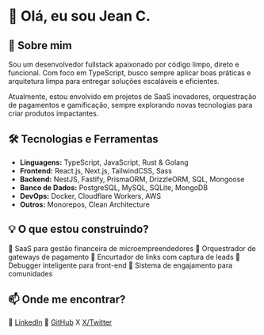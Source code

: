 # 👋 Olá, eu sou Jean C.

## 🚀 Sobre mim

Sou um desenvolvedor fullstack apaixonado por código limpo, direto e funcional. Com foco em TypeScript, busco sempre aplicar boas práticas e arquitetura limpa para entregar soluções escaláveis e eficientes.

Atualmente, estou envolvido em projetos de SaaS inovadores, orquestração de pagamentos e gamificação, sempre explorando novas tecnologias para criar produtos impactantes.

## 🛠️ Tecnologias e Ferramentas

- **Linguagens:** TypeScript, JavaScript, Rust & Golang
- **Frontend:** React.js, Next.js, TailwindCSS, Sass
- **Backend:** NestJS, Fastify, PrismaORM, DrizzleORM, SQL, Mongoose
- **Banco de Dados:** PostgreSQL, MySQL, SQLite, MongoDB
- **DevOps:** Docker, Cloudflare Workers, AWS
- **Outros:** Monorepos, Clean Architecture

## 💡 O que estou construindo?

🔹 SaaS para gestão financeira de microempreendedores
🔹 Orquestrador de gateways de pagamento
🔹 Encurtador de links com captura de leads
🔹 Debugger inteligente para front-end
🔹 Sistema de engajamento para comunidades

## 📫 Onde me encontrar?

💼 [LinkedIn](https://www.linkedin.com/in/jeancdev)
🐙 [GitHub](https://github.com/devJcdzn)
X [X/Twitter](https://x.com/clo_jeann)

